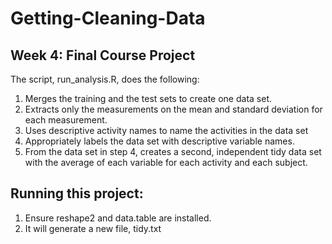 # Getting-Cleaning-Data

## Week 4: Final Course Project

The script, run_analysis.R, does the following:
1. Merges the training and the test sets to create one data set.
2. Extracts only the measurements on the mean and standard deviation for each measurement.
3. Uses descriptive activity names to name the activities in the data set
4. Appropriately labels the data set with descriptive variable names.
5. From the data set in step 4, creates a second, independent tidy data set with the average of each variable for each activity and each subject.

## Running this project:
1. Ensure reshape2 and data.table are installed. 
2. It will generate a new file, tidy.txt
